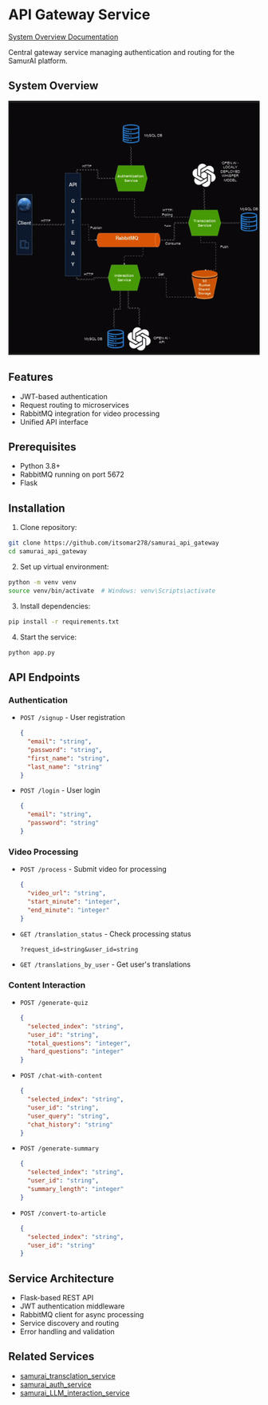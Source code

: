 # API Gateway Service

[System Overview Documentation](https://daffodil-throne-f06.notion.site/SamurAI-System-Overview-14c82c979e8480348029ec1cc43e9249?pvs=4)

Central gateway service managing authentication and routing for the SamurAI platform.

## System Overview
![System Architecture](https://github.com/itsomar278/samurai_video_service/blob/main/ezgif-4-77c29e34de%20(1).gif)

## Features
- JWT-based authentication
- Request routing to microservices
- RabbitMQ integration for video processing
- Unified API interface

## Prerequisites
- Python 3.8+
- RabbitMQ running on port 5672
- Flask

## Installation

1. Clone repository:
```bash
git clone https://github.com/itsomar278/samurai_api_gateway
cd samurai_api_gateway
```

2. Set up virtual environment:
```bash
python -m venv venv
source venv/bin/activate  # Windows: venv\Scripts\activate
```

3. Install dependencies:
```bash
pip install -r requirements.txt
```

4. Start the service:
```bash
python app.py
```

## API Endpoints

### Authentication
- `POST /signup` - User registration
  ```json
  {
    "email": "string",
    "password": "string",
    "first_name": "string",
    "last_name": "string"
  }
  ```

- `POST /login` - User login
  ```json
  {
    "email": "string",
    "password": "string"
  }
  ```

### Video Processing
- `POST /process` - Submit video for processing
  ```json
  {
    "video_url": "string",
    "start_minute": "integer",
    "end_minute": "integer"
  }
  ```

- `GET /translation_status` - Check processing status
  ```
  ?request_id=string&user_id=string
  ```

- `GET /translations_by_user` - Get user's translations

### Content Interaction
- `POST /generate-quiz`
  ```json
  {
    "selected_index": "string",
    "user_id": "string",
    "total_questions": "integer",
    "hard_questions": "integer"
  }
  ```

- `POST /chat-with-content`
  ```json
  {
    "selected_index": "string",
    "user_id": "string",
    "user_query": "string",
    "chat_history": "string"
  }
  ```

- `POST /generate-summary`
  ```json
  {
    "selected_index": "string",
    "user_id": "string",
    "summary_length": "integer"
  }
  ```

- `POST /convert-to-article`
  ```json
  {
    "selected_index": "string",
    "user_id": "string"
  }
  ```

## Service Architecture
- Flask-based REST API
- JWT authentication middleware
- RabbitMQ client for async processing
- Service discovery and routing
- Error handling and validation

## Related Services
- [samurai_transclation_service](https://github.com/itsomar278/samurai_video_service)
- [samurai_auth_service](https://github.com/itsomar278/samurai_auth_service)
- [samurai_LLM_interaction_service](https://github.com/itsomar278/samurai_LLM_interaction)

